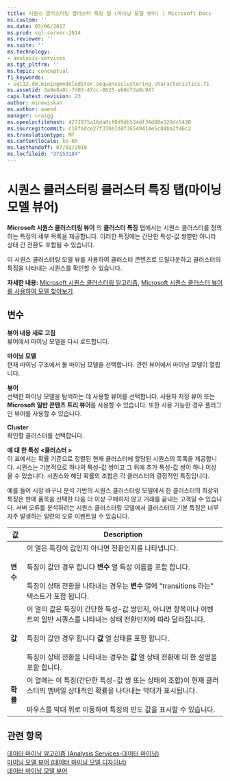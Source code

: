 ```yaml
---
title: 시퀀스 클러스터링 클러스터 특징 탭 (마이닝 모델 뷰어) | Microsoft Docs
ms.custom: ''
ms.date: 03/06/2017
ms.prod: sql-server-2014
ms.reviewer: ''
ms.suite: ''
ms.technology:
- analysis-services
ms.tgt_pltfrm: ''
ms.topic: conceptual
f1_keywords:
- sql12.dm.miningmodeleditor.sequenceclustering.characteristics.f1
ms.assetid: 3a9e8a0c-7d03-47cc-8625-e68d73a8c947
caps.latest.revision: 23
author: minewiskan
ms.author: owend
manager: craigg
ms.openlocfilehash: 4272975a16da0cf0d9db534df34d00e329dc5430
ms.sourcegitcommit: c18fadce27f330e1d4f36549414e5c84ba2f46c2
ms.translationtype: MT
ms.contentlocale: ko-KR
ms.lasthandoff: 07/02/2018
ms.locfileid: "37153184"
---
```

# <a name="sequence-clustering-cluster-characteristics-tab-mining-model-viewer"></a>시퀀스 클러스터링 클러스터 특징 탭(마이닝 모델 뷰어)
  **Microsoft 시퀀스 클러스터링 뷰어** 의 **클러스터 특징** 탭에서는 시퀀스 클러스터를 정의하는 특징의 세부 목록을 제공합니다. 이러한 특징에는 간단한 특성-값 쌍뿐만 아니라 상태 간 전환도 포함될 수 있습니다.  
  
 이 시퀀스 클러스터링 모델 뷰를 사용하여 클러스터 콘텐츠로 드릴다운하고 클러스터의 특징을 나타내는 시퀀스를 확인할 수 있습니다.  
  
 **자세한 내용:** [Microsoft 시퀀스 클러스터링 알고리즘](data-mining/microsoft-sequence-clustering-algorithm.md), [Microsoft 시퀀스 클러스터 뷰어를 사용하여 모델 찾아보기](data-mining/browse-a-model-using-the-microsoft-sequence-cluster-viewer.md)  
  
## <a name="options"></a>변수  
 **뷰어 내용 새로 고침**  
 뷰어에서 마이닝 모델을 다시 로드합니다.  
  
 **마이닝 모델**  
 현재 마이닝 구조에서 볼 마이닝 모델을 선택합니다. 관련 뷰어에서 마이닝 모델이 열립니다.  
  
 **뷰어**  
 선택한 마이닝 모델을 탐색하는 데 사용할 뷰어를 선택합니다. 사용자 지정 뷰어 또는 **Microsoft 일반 콘텐츠 트리 뷰어**를 사용할 수 있습니다. 또한 사용 가능한 경우 플러그 인 뷰어를 사용할 수 있습니다.  
  
 **Cluster**  
 확인할 클러스터를 선택합니다.  
  
 **에 대 한 특성 \<클러스터 >**  
 이 표에서는 확률 기준으로 정렬된 현재 클러스터에 할당된 시퀀스의 목록을 제공합니다. 시퀀스는 기본적으로 하나의 특성-값 쌍이고 그 뒤에 추가 특성-값 쌍이 하나 이상 올 수 있습니다. 시퀀스와 해당 확률의 조합은 각 클러스터의 결정적인 특징입니다.  
  
 예를 들어 시장 바구니 분석 기반의 시퀀스 클러스터링 모델에서 한 클러스터의 최상위 특징은 판매 품목을 선택한 다음 더 이상 구매하지 않고 거래를 끝내는 고객일 수 있습니다. 서버 오류를 분석하려는 시퀀스 클러스터링 모델에서 클러스터의 기본 특징은 너무 자주 발생하는 일련의 오류 이벤트일 수 있습니다.  
  
|값|Description|  
|-----------|-----------------|  
|**변수**|이 열은 특징이 값인지 아니면 전환인지를 나타냅니다.<br /><br /> 특징이 값인 경우 합니다 **변수** 열 특성 이름을 포함 합니다.<br /><br /> 특징이 상태 전환을 나타내는 경우는 **변수** 열에 "transitions 라는" 텍스트가 포함 됩니다.|  
|**값**|이 열의 값은 특징이 간단한 특성-값 쌍인지, 아니면 항목이나 이벤트의 일반 시퀀스를 나타내는 상태 전환인지에 따라 달라집니다.<br /><br /> 특징이 값인 경우 합니다 **값** 열 상태를 포함 합니다.<br /><br /> 특징이 상태 전환을 나타내는 경우는 **값** 열 상태 전환에 대 한 설명을 포함 합니다.|  
|**확률**|이 열에는 이 특징(간단한 특성-값 쌍 또는 상태의 조합)이 현재 클러스터의 멤버일 상대적인 확률을 나타내는 막대가 표시됩니다.<br /><br /> 마우스를 막대 위로 이동하여 특징의 빈도 값을 표시할 수 있습니다.|  
  
## <a name="see-also"></a>관련 항목  
 [데이터 마이닝 알고리즘 &#40;Analysis Services-데이터 마이닝&#41;](data-mining/data-mining-algorithms-analysis-services-data-mining.md)   
 [마이닝 모델 뷰어 &#40;데이터 마이닝 모델 디자이너&#41;](mining-model-viewers-data-mining-model-designer.md)   
 [데이터 마이닝 모델 뷰어](data-mining/data-mining-model-viewers.md)  
  
  
